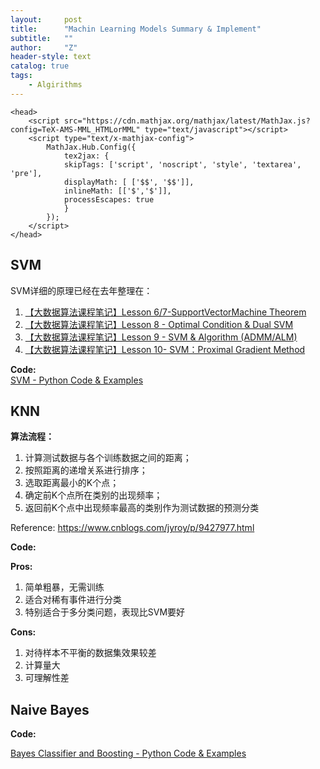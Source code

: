 ```yaml
---
layout:     post
title:      "Machin Learning Models Summary & Implement"
subtitle:   ""
author:     "Z"
header-style: text
catalog: true
tags:
    - Algirithms
---
```


	<head>
	    <script src="https://cdn.mathjax.org/mathjax/latest/MathJax.js?config=TeX-AMS-MML_HTMLorMML" type="text/javascript"></script>
	    <script type="text/x-mathjax-config">
	        MathJax.Hub.Config({
	            tex2jax: {
	            skipTags: ['script', 'noscript', 'style', 'textarea', 'pre'],
	            displayMath: [ ['$$', '$$']],
	            inlineMath: [['$','$']],
	            processEscapes: true
	            }
	        });
	    </script>
	</head>




## SVM

SVM详细的原理已经在去年整理在：

1. [【大数据算法课程笔记】Lesson 6/7-SupportVectorMachine Theorem](https://zhuanlan.zhihu.com/p/50768642)  
2. [【大数据算法课程笔记】Lesson 8 - Optimal Condition & Dual SVM](https://zhuanlan.zhihu.com/p/51326678)  
3. [【大数据算法课程笔记】Lesson 9 - SVM & Algorithm (ADMM/ALM)](https://zhuanlan.zhihu.com/p/52032287)   
4. [【大数据算法课程笔记】Lesson 10- SVM：Proximal Gradient Method](https://zhuanlan.zhihu.com/p/53177142)  


**Code:**  
[SVM - Python Code & Examples](https://github.com/zhaoyuji/KTH-Machine-Learning-Course-Lab-DD2421/blob/master/Lab2%20SVM/pysvm.py) 



## KNN

**算法流程：**　　

1. 计算测试数据与各个训练数据之间的距离；　
2. 按照距离的递增关系进行排序；　　
3. 选取距离最小的K个点；　　
4. 确定前K个点所在类别的出现频率；　　
5. 返回前K个点中出现频率最高的类别作为测试数据的预测分类　　

Reference: https://www.cnblogs.com/jyroy/p/9427977.html

**Code:**  



**Pros:**

1. 简单粗暴，无需训练
2. 适合对稀有事件进行分类
3. 特别适合于多分类问题，表现比SVM要好

**Cons:**

1. 对待样本不平衡的数据集效果较差
2. 计算量大
3. 可理解性差


## Naive Bayes



**Code:** 

[Bayes Classifier and Boosting - Python Code & Examples](https://github.com/zhaoyuji/KTH-Machine-Learning-Course-Lab-DD2421/blob/master/Lab3%20Bayes%20boosting/lab3.ipynb) 








